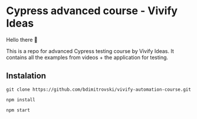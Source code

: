 # Cypress advanced course - Vivify Ideas

Hello there 👋

This is a repo for advanced Cypress testing course by Vivify Ideas. It contains all the examples from videos + the application for testing.

## Instalation
`git clone https://github.com/bdimitrovski/vivify-automation-course.git`

`npm install`

`npm start`

